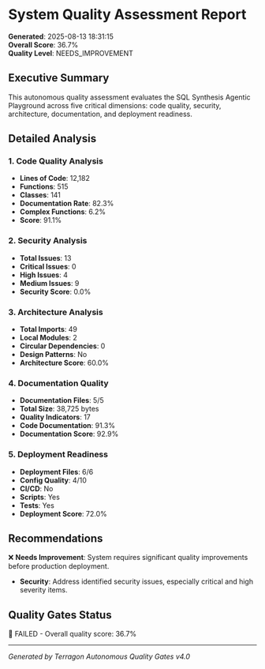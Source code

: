 # System Quality Assessment Report

**Generated**: 2025-08-13 18:31:15  
**Overall Score**: 36.7%  
**Quality Level**: NEEDS_IMPROVEMENT

## Executive Summary

This autonomous quality assessment evaluates the SQL Synthesis Agentic Playground across five critical dimensions: code quality, security, architecture, documentation, and deployment readiness.

## Detailed Analysis

### 1. Code Quality Analysis
- **Lines of Code**: 12,182
- **Functions**: 515
- **Classes**: 141
- **Documentation Rate**: 82.3%
- **Complex Functions**: 6.2%
- **Score**: 91.1%

### 2. Security Analysis
- **Total Issues**: 13
- **Critical Issues**: 0
- **High Issues**: 4
- **Medium Issues**: 9
- **Security Score**: 0.0%

### 3. Architecture Analysis
- **Total Imports**: 49
- **Local Modules**: 2
- **Circular Dependencies**: 0
- **Design Patterns**: No
- **Architecture Score**: 60.0%

### 4. Documentation Quality
- **Documentation Files**: 5/5
- **Total Size**: 38,725 bytes
- **Quality Indicators**: 17
- **Code Documentation**: 91.3%
- **Documentation Score**: 92.9%

### 5. Deployment Readiness
- **Deployment Files**: 6/6
- **Config Quality**: 4/10
- **CI/CD**: No
- **Scripts**: Yes
- **Tests**: Yes
- **Deployment Score**: 72.0%

## Recommendations

❌ **Needs Improvement**: System requires significant quality improvements before production deployment.

- **Security**: Address identified security issues, especially critical and high severity items.

## Quality Gates Status

🔴 FAILED - Overall quality score: 36.7%

---
*Generated by Terragon Autonomous Quality Gates v4.0*
